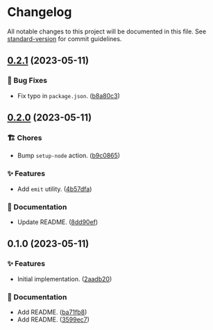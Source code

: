 # Changelog

All notable changes to this project will be documented in this file. See [standard-version](https://github.com/conventional-changelog/standard-version) for commit guidelines.

## [0.2.1](https://github.com/darkobits/react-kit/compare/v0.2.0...v0.2.1) (2023-05-11)


### 🐞 Bug Fixes

* Fix typo in `package.json`. ([b8a80c3](https://github.com/darkobits/react-kit/commit/b8a80c3b623322436611e73e9ee8a5c0cb69f387))

## [0.2.0](https://github.com/darkobits/react-kit/compare/v0.1.0...v0.2.0) (2023-05-11)


### 🏗 Chores

* Bump `setup-node` action. ([b9c0865](https://github.com/darkobits/react-kit/commit/b9c0865117812887cf749eb80ce95033be1f63bd))


### ✨ Features

* Add `emit` utility. ([4b57dfa](https://github.com/darkobits/react-kit/commit/4b57dfabcbedbd730f13f590d10fba4c4a7ae639))


### 📖 Documentation

* Update README. ([8dd90ef](https://github.com/darkobits/react-kit/commit/8dd90ef1def52b15f0cc55e5c7513719b8414622))

## 0.1.0 (2023-05-11)


### ✨ Features

* Initial implementation. ([2aadb20](https://github.com/darkobits/react-kit/commit/2aadb2087999cd0f438efe3d0aa8bdc269083e76))


### 📖 Documentation

* Add README. ([ba71fb8](https://github.com/darkobits/react-kit/commit/ba71fb8ab6e4fb07a0af96d4a31f8c4385e12c76))
* Add README. ([3599ec7](https://github.com/darkobits/react-kit/commit/3599ec7aa5703011a503824425c6171b283f6365))
